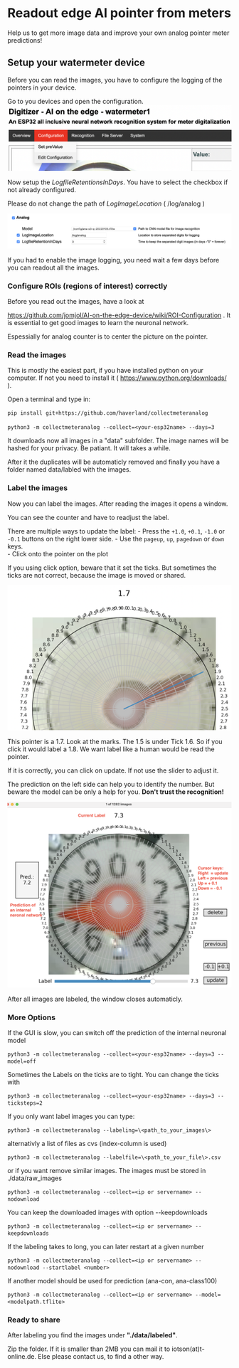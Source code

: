 # Readout edge AI pointer from meters

Help us to get more image data and improve your own analog pointer meter predictions!

## Setup your watermeter device

Before you can read the images, you have to configure the logging of the pointers in your device.

Go to you devices and open the configuration.
![Goto Configuration](images/Menu-Config.png)

Now setup the *LogfileRetentionsInDays*. You have to select the checkbox if not already configured.

Please do not change the path of *LogImageLocation* ( /log/analog )

![Setup LogfileRetentionInDays](images/Config-LogImages.png)

If you had to enable the image logging, you need wait a few days before you can readout all the images.

### Configure ROIs (regions of interest) correctly

Before you read out the images, have a look at

<https://github.com/jomjol/AI-on-the-edge-device/wiki/ROI-Configuration> . It is essential to get good images to learn the neuronal network.

Espessially for analog counter is to center the picture on the pointer.

### Read the images

This is mostly the easiest part, if you have installed python on your computer. If not you need to install it ( <https://www.python.org/downloads/> ).

Open a terminal and type in:

    pip install git+https://github.com/haverland/collectmeteranalog

    python3 -m collectmeteranalog --collect=<your-esp32name> --days=3

It downloads now all images in a "data" subfolder. The image names will be hashed for your privacy.
Be patiant. It will takes a while.

After it the duplicates will be automaticly removed and finally you have a folder named data/labled with the images.

### Label the images

Now you can label the images. After reading the images it opens a window.

You can see the counter and have to readjust the label.

There are multiple ways to update the label:
    - Press the `+1.0`, `+0.1`, `-1.0` or `-0.1` buttons on the right lower side.
    - Use the `pageup`, `up`, `pagedown` or `down` keys.  
    - Click onto the pointer on the plot

If you using click option, beware that it set the ticks. But sometimes the ticks are not correct, because the image
is moved or shared.

![1.7 or 1.8?](images/ClickonTick.png)

This pointer is a 1.7. Look at the marks. The 1.5 is under Tick 1.6. So if you click it would label a 1.8. 
We want label like a human would be read the pointer.


If it is correctly, you can click on update. If not use the slider to adjust it.

The prediction on the left side can help you to identify the number. But beware the model can be only a help for you. **Don't trust the recognition!**

<img src="images/Labeling3.png" width="600">

After all images are labeled, the window closes automaticly.

### More Options

If the GUI is slow, you can switch off the prediction of the internal neuronal model

    python3 -m collectmeteranalog --collect=<your-esp32name> --days=3 --model=off

Sometimes the Labels on the ticks are to tight. You can change the ticks with

    python3 -m collectmeteranalog --collect=<your-esp32name> --days=3 --ticksteps=2

If you only want label images you can type:

    python3 -m collectmeteranalog --labeling=\<path_to_your_images\>

alternativly a list of files as cvs (index-column is used)

    python3 -m collectmeteranalog --labelfile=\<path_to_your_file\>.csv

or if you want remove similar images. The images must be stored in ./data/raw_images

    python3 -m collectmeteranalog --collect=<ip or servername> --nodownload

You can keep the downloaded images with option --keepdownloads

    python3 -m collectmeteranalog --collect=<ip or servername> --keepdownloads

If the labeling takes to long, you can later restart at a given number

    python3 -m collectmeteranalog --collect=<ip or servername> --nodownload --startlabel <number>

If another model should be used for prediction (ana-con, ana-class100)

    python3 -m collectmeteranalog --collect=<ip or servername> --model=<modelpath.tflite>


### Ready to share

After labeling you find the images under **"./data/labeled"**.

Zip the folder. If it is smaller than 2MB you can mail it to iotson(at)t-online.de. Else please contact us, to find a other way.
